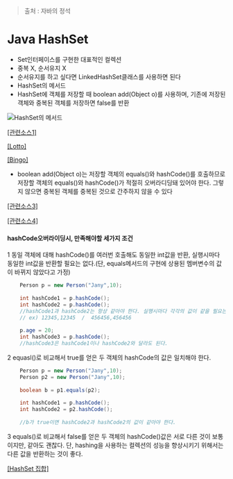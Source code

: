 > 출처 : 자바의 정석

# Java HashSet
* Set인터페이스를 구현한 대표적인 컬렉션
* 중복 X, 순서유지 X
* 순서유지를 하고 싶다면 LinkedHashSet클래스를 사용하면 된다
* HashSet의 메서드
* HashSet에 객체를 저장할 때 boolean add(Object o)를 사용하며, 기존에 저장된 객체와 중복된 객체를 저장하면 false를 반환

![HashSet의 메서드](https://github.com/HaeSeongPark/TIL/blob/master/img/Java/Java%20HashSet.png)


[[관련소스1]](https://github.com/HaeSeongPark/TIL/blob/master/JavaStudySource/src/ch11/HashSetEx1.java)

[[Lotto]](https://github.com/HaeSeongPark/TIL/blob/master/JavaStudySource/src/ch11/HashSetLotto.java)

[[Bingo]](https://github.com/HaeSeongPark/TIL/blob/master/JavaStudySource/src/ch11/Bingo.java)

* boolean add(Object o)는 저장할 객체의 equals()와 hashCode()를 호출하므로 저장할 객체의 equals()와 hashCode()가 적절히 오버라디딩돼 있어야 한다. 그렇지 않으면 중복된 객체를 중복된 것으로 간주하지 않을 수 있다

[[관련소스3]](https://github.com/HaeSeongPark/TIL/blob/master/JavaStudySource/src/ch11/HashSetEx3.java)

[[관련소스4]](https://github.com/HaeSeongPark/TIL/blob/master/JavaStudySource/src/ch11/HashSetEx4.java)

#### hashCode오버라이딩시, 만족해야할 세가지 조건
1 동일 객체에 대해 hashCode()를 여러번 호출해도 동일한 int값을 반환, 실행시마다 동일한 int값을 반환할 필요는 없다.(단, equals메서드의 구현에 상용된 멤버변수의 값이 바뀌지 않았다고 가정)
```java
	Person p = new Person("Jany",10);
    
    int hashCode1 = p.hashCode();
    int hashCode2 = p.hashCode();
    //hashCode1과 hashCode2는 항상 같아야 한다. 실행시마다 각각의 값이 같을 필요는 없다.
    // ex) 12345,12345  /  456456,456456    
    
    p.age = 20;
    int hashCode3 = p.hashCode();
    //hashCode3은 hashCode1이나 hashCode2와 달라도 된다.
```    

2 equasl()로 비교해서 true를 얻은 두 객체의 hashCode의 값은 일치해야 한다.

```java
	Person p = new Person("Jany",10);
    Person p2 = new Person("Jany",10);
    
    boolean b = p1.equals(p2);
    
    int hashCode1 = p.hashCode();
    int hashCode2 = p2.hashCode();
    
    //b가 true이면 hashCode2과 hashCode2의 값이 같아야 한다.
```
3 equals()로 비교해서 false를 얻은 두 객체의 hashCode()값은 서로 다른 것이 보통이지만, 같아도 괜찮다. 단, hashing을 사용하는 컬렉션의 성능을 향상시키기 위해서는 다른 값을 반환하는 것이 좋다.

[[HashSet 집합]](https://github.com/HaeSeongPark/TIL/blob/master/JavaStudySource/src/ch11/HashSetEx5.java)
